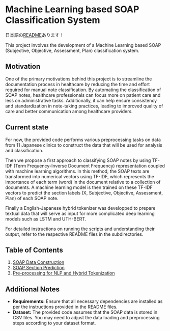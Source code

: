# Machine Learning based SOAP Classification System

日本語の[README](soap_classification/README-日本語.md)あります！

This project involves the development of a Machine Learning based SOAP (Subjective, Objective, Assessment, Plan) classification system. 


## Motivation

One of the primary motivations behind this project is to streamline the documentation process in healthcare by reducing the time and effort required for manual note classification. By automating the classification of SOAP notes, healthcare professionals can focus more on patient care and less on administrative tasks. Additionally, it can help ensure consistency and standardization in note-taking practices, leading to improved quality of care and better communication among healthcare providers.


## Current state

For now, the provided code performs various preprocessing tasks on data from 11 Japanese clinics to construct the data that will be used for analysis and classification.

Then we propose a first approach to classifying SOAP notes by using TF-IDF (Term Frequency-Inverse Document Frequency) representation coupled with machine learning algorithms. In this method, the SOAP texts are transformed into numerical vectors using TF-IDF, which represents the importance of each term (word) in the document relative to a collection of documents. A machine learning model is then trained on these TF-IDF vectors to predict the section labels (X, Subjective, Objective, Assessment, Plan) of each SOAP note.

Finally a English-Japanese hybrid tokenizer was developped to prepare textual data that will serve as input for more complicated deep learning models such as LSTM and UTH-BERT. 

For detailed instructions on running the scripts and understanding their output, refer to the respective README files in the subdirectories.


## Table of Contents

1. [SOAP Data Construction](soap_classification/data_construction/README.md)
2. [SOAP Section Prediction](soap_classification/prediction/README.md)
3. [Pre-processing for NLP and Hybrid Tokenization](soap_classification/preprocessing/README.md)


## Additional Notes

- **Requirements:** Ensure that all necessary dependencies are installed as per the instructions provided in the README files.
- **Dataset:** The provided code assumes that the SOAP data is stored in CSV files. You may need to adjust the data loading and preprocessing steps according to your dataset format.

